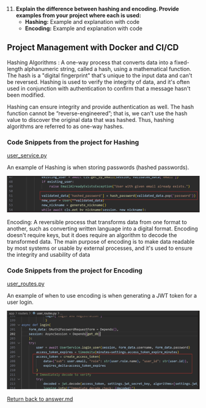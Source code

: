 

11. **Explain the difference between hashing and encoding. Provide examples from your project where each is used:**
    - **Hashing:** Example and explanation with code
    - **Encoding:** Example and explanation with code

## Project Management with Docker and CI/CD

Hashing Algorithms :
A one-way process that converts data into a fixed-length alphanumeric string, called a hash, using a mathematical function. The hash is a "digital fingerprint" that's unique to the input data and can't be reversed. Hashing is used to verify the integrity of data, and it's often used in conjunction with authentication to confirm that a message hasn't been modified.

Hashing can ensure integrity and provide authentication as well. The hash function cannot be “reverse-engineered”; that is, we can't use the hash value to discover the original data that was hashed. Thus, hashing algorithms are referred to as one-way hashes.

### Code Snippets from the project for Hashing
[user_service.py](/app/services/user_service.py)

An example of Hashing is when storing passwords (hashed passwords).

![Hashing_Example_from_Project](/screenshots/Question11/Q11_Hashing_Example.png)

Encoding:
A reversible process that transforms data from one format to another, such as converting written language into a digital format. Encoding doesn't require keys, but it does require an algorithm to decode the transformed data. The main purpose of encoding is to make data readable by most systems or usable by external processes, and it's used to ensure the integrity and usability of data

### Code Snippets from the project for Encoding
[user_routes.py](/app/routers/user_routes.py)

An example of when to use encoding is when generating a JWT token for a user login.

![Encoding_Example_from_Project](/screenshots/Question11/Q11_Encoding_Example.png)


[Return back to answer.md](/answer.md)